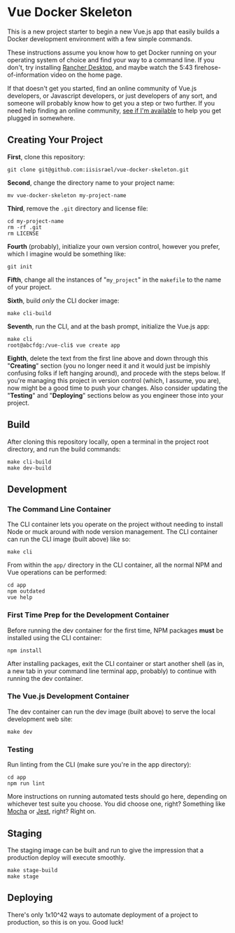 # Vue Docker Skeleton

This is a new project starter to begin a new Vue.js app that easily builds a Docker development environment with a few simple commands.

These instructions assume you know how to get Docker running on your operating system of choice and find your way to a command line.  If you don't, try installing [Rancher Desktop](https://rancherdesktop.io/), and maybe watch the 5:43 firehose-of-information video on the home page.

If that doesn't get you started, find an online community of Vue.js developers, or Javascript developers, or just developers of any sort, and someone will probably know how to get you a step or two further.  If you need help finding an online community, [see if I'm available](https://tidycal.com/greenhollow/15min) to help you get plugged in somewhere.

## Creating Your Project

**First**, clone this repository:
```
git clone git@github.com:iisisrael/vue-docker-skeleton.git
```

**Second**, change the directory name to your project name:
```
mv vue-docker-skeleton my-project-name
```

**Third**, remove the `.git` directory and license file:
```
cd my-project-name
rm -rf .git
rm LICENSE
```

**Fourth** (probably), initialize your own version control, however you prefer, which I imagine would be something like:
```
git init
```

**Fifth**, change all the instances of "`my_project`" in the `makefile` to the name of your project.

**Sixth**, build *only* the CLI docker image:
```
make cli-build
```

**Seventh**, run the CLI, and at the bash prompt, initialize the Vue.js app:
```
make cli
root@abcfdg:/vue-cli$ vue create app
```

**Eighth**, delete the text from the first line above and down through this "**Creating**" section (you no longer need it and it would just be impishly confusing folks if left hanging around), and procede with the steps below.  If you're managing this project in version control (which, I assume, you are), now might be a good time to push your changes.  Also consider updating the "**Testing**" and "**Deploying**" sections below as you engineer those into your project.

## Build

After cloning this repository locally, open a terminal in the project root directory, and run the build commands:
```
make cli-build
make dev-build
```

## Development

### The Command Line Container

The CLI container lets you operate on the project without needing to install Node or muck around with node version management.  The CLI container can run the CLI image (built above) like so:
```
make cli
```

From within the `app/` directory in the CLI container, all the normal NPM and Vue operations can be performed:
```
cd app
npm outdated
vue help
```

### First Time Prep for the Development Container

Before running the dev container for the first time, NPM packages **must** be installed using the CLI container:
```
npm install
```

After installing packages, exit the CLI container or start another shell (as in, a new tab in your command line terminal app, probably) to continue with running the dev container.

### The Vue.js Development Container

The dev container can run the dev image (built above) to serve the local development web site:
```
make dev
```

### Testing

Run linting from the CLI (make sure you're in the app directory):
```
cd app
npm run lint
```

More instructions on running automated tests should go here, depending on whichever test suite you choose.  You did choose one, right?  Something like [Mocha](https://mochajs.org/) or [Jest](https://jestjs.io/), right?  Right on.

## Staging

The staging image can be built and run to give the impression that a production deploy will execute smoothly.
```
make stage-build
make stage
```

## Deploying

There's only 1x10^42 ways to automate deployment of a project to production, so this is on you.  Good luck!

